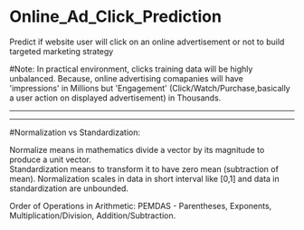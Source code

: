 # Online_Ad_Click_Prediction
Predict if website user will click on an online advertisement or not to build targeted marketing strategy

#Note:
In practical environment, clicks training data will be highly unbalanced.
Because, online advertising comapanies will have 'impressions' in Millions but 'Engagement' (Click/Watch/Purchase,basically a user action on displayed advertisement) in Thousands.

-------------------------------------------------------------------------------------------------
-------------------------------------------------------------------------------------------------

#Normalization vs Standardization:

Normalize means in mathematics divide a vector by its magnitude to produce a unit vector.  
Standardization means to transform it to have zero mean (subtraction of mean). 
Normalization scales in data in short interval like [0,1] and data in standardization are unbounded.


Order of Operations in Arithmetic:
PEMDAS - Parentheses, Exponents, Multiplication/Division, Addition/Subtraction.
